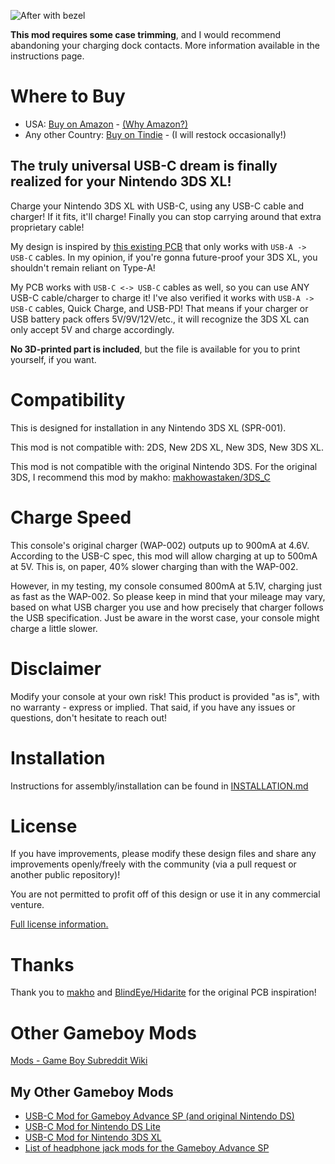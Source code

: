 ![After with bezel](https://github.com/rorosaurus/3ds-xl-usb-c/blob/master/images/after-with-bezel.jpg)

**This mod requires some case trimming**, and I would recommend abandoning your charging dock contacts. More information available in the instructions page.

# Where to Buy

* USA: [Buy on Amazon](https://smile.amazon.com/dp/B08RN6LDVH) - [(Why Amazon?)](https://github.com/rorosaurus/gba-sp-usb-c/blob/master/why-sell-on-amazon.md)
* Any other Country: [Buy on Tindie](https://www.tindie.com/products/22543/) - (I will restock occasionally!)

## The truly universal USB-C dream is finally realized for your Nintendo 3DS XL!

Charge your Nintendo 3DS XL with USB-C, using any USB-C cable and charger! If it fits, it'll charge! Finally you can stop carrying around that extra proprietary cable!

My design is inspired by [this existing PCB](https://oshpark.com/shared_projects/I6UOH6gb) that only works with ````USB-A -> USB-C```` cables. In my opinion, if you're gonna future-proof your 3DS XL, you shouldn't remain reliant on Type-A!

My PCB works with ````USB-C <-> USB-C```` cables as well, so you can use ANY USB-C cable/charger to charge it! I've also verified it works with ````USB-A -> USB-C```` cables, Quick Charge, and USB-PD! That means if your charger or USB battery pack offers 5V/9V/12V/etc., it will recognize the 3DS XL can only accept 5V and charge accordingly.

**No 3D-printed part is included**, but the file is available for you to print yourself, if you want.

# Compatibility

This is designed for installation in any Nintendo 3DS XL (SPR-001).

This mod is not compatible with: 2DS, New 2DS XL, New 3DS, New 3DS XL.

This mod is not compatible with the original Nintendo 3DS. For the original 3DS, I recommend this mod by makho: [makhowastaken/3DS_C](https://github.com/makhowastaken/3DS_C/)

# Charge Speed

This console's original charger (WAP-002) outputs up to 900mA at 4.6V. According to the USB-C spec, this mod will allow charging at up to 500mA at 5V. This is, on paper, 40% slower charging than with the WAP-002.

However, in my testing, my console consumed 800mA at 5.1V, charging just as fast as the WAP-002. So please keep in mind that your mileage may vary, based on what USB charger you use and how precisely that charger follows the USB specification. Just be aware in the worst case, your console might charge a little slower.

# Disclaimer

Modify your console at your own risk! This product is provided "as is", with no warranty - express or implied. That said, if you have any issues or questions, don't hesitate to reach out!


# Installation

Instructions for assembly/installation can be found in [INSTALLATION.md](https://github.com/rorosaurus/3ds-xl-usb-c/blob/master/INSTALLATION.md)

# License

If you have improvements, please modify these design files and share any improvements openly/freely with the community (via a pull request or another public repository)!

You are not permitted to profit off of this design or use it in any commercial venture.

[Full license information.](https://github.com/rorosaurus/3ds-xl-usb-c/blob/master/LICENSE.md)

# Thanks

Thank you to [makho](https://www.youtube.com/channel/UC5FYpo9lFqK1Y7wqjPuANFw) and [BlindEye/Hidarite](https://www.tindie.com/stores/hidarite/) for the original PCB inspiration!

# Other Gameboy Mods

[Mods - Game Boy Subreddit Wiki](https://www.reddit.com/r/GameBoy/wiki/mods)

## My Other Gameboy Mods

* [USB-C Mod for Gameboy Advance SP (and original Nintendo DS)](https://github.com/rorosaurus/gba-sp-usb-c/)
* [USB-C Mod for Nintendo DS Lite](https://github.com/rorosaurus/nds-lite-usb-c/)
* [USB-C Mod for Nintendo 3DS XL](https://github.com/rorosaurus/3ds-xl-usb-c/)
* [List of headphone jack mods for the Gameboy Advance SP](https://github.com/rorosaurus/gba-sp-headphone-jack/)